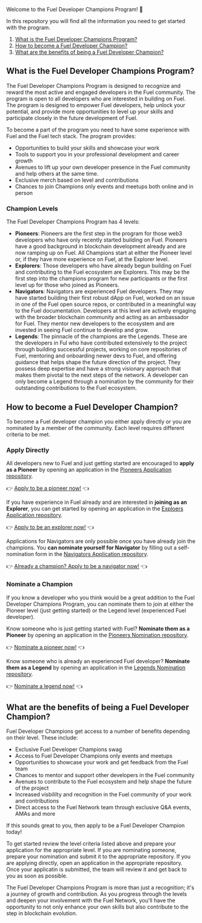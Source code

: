 Welcome to the Fuel Developer Champions Program! 🙌

In this repository you will find all the information you need to get started with the program.

1. [What is the Fuel Developer Champions Program?](#what-is-the-fuel-developer-champions-program)
2. [How to become a Fuel Developer Champion?](#how-to-become-a-fuel-developer-champion)
3. [What are the benefits of being a Fuel Developer Champion?](#what-are-the-benefits-of-being-a-fuel-developer-champion)

## What is the Fuel Developer Champions Program?

The Fuel Developer Champions Program is designed to recognize and reward the most active and engaged developers in the Fuel community. The program is open to all developers who are interested in building on Fuel. The program is designed to empower Fuel developers, help unlock your potential, and provide more opportunities to level up your skills and participate closely in the future development of Fuel.

To become a part of the program you need to have some experience with Fuel and the Fuel tech stack. The program provides:

* Opportunities to build your skills and showcase your work
* Tools to support you in your professional development and career growth
* Avenues to lift up your own developer presence in the Fuel community and help others at the same time.
* Exclusive merch based on level and contributions
* Chances to join Champions only events and meetups both online and in person

### Champion Levels

The Fuel Developer Champions Program has 4 levels:

* **Pioneers**: Pioneers are the first step in the program for those web3 developers who have only recently started building on Fuel. Pioneers have a good background in blockchain development already and are now ramping up on Fuel. All Champions start at either the Pioneer level or, if they have more experience on Fuel, at the Explorer level.
* **Explorers**: Those developers who have already begun building on Fuel and contributing to the Fuel ecosystem are Explorers. This may be the first step into the champions program for new participants or the first level up for those who joined as Pioneers. 
* **Navigators**: Navigators are experienced Fuel developers. They may have started building their first robust dApp on Fuel, worked on an issue in one of the Fuel open source repos, or contributed in a meaningful way to the Fuel documentation. Developers at this level are actively engaging with the broader blockchain community and acting as an ambassador for Fuel. They mentor new developers to the ecosystem and are invested in seeing Fuel continue to develop and grow.
* **Legends**: The pinnacle of the champions are the Legends. These are the developers in Ful who have contributed extensively to the project through building successful projects, working on core repositories of Fuel, mentoring and onboarding newer devs to Fuel, and offering guidance that helps shape the future direction of the project. They possess deep expertise and have a strong visionary approach that makes them pivotal to the next steps of the network. A developer can only become a Legend through a nomination by the community for their outstanding contributions to the Fuel ecosystem.

## How to become a Fuel Developer Champion?

To become a Fuel developer champion you either apply directly or you are nominated by a member of the community. Each level requires different criteria to be met.

### Apply Directly

All developers new to Fuel and just getting started are encouraged to **apply as a Pioneer** by opening an application in the [Pioneers Application repository](https://github.com/fuel-champions/pioneer-applications). 

👉 [Apply to be a pioneer now!](https://github.com/fuel-champions/pioneer-applications) 👈

If you have experience in Fuel already and are interested in **joining as an Explorer**, you can get started by opening an application in the [Exploers Application repository](https://github.com/fuel-champions/explorer-applications).

👉 [Apply to be an explorer now!](https://github.com/fuel-champions/explorer-applications) 👈

Applications for Navigators are only possible once you have already join the champions. You **can nominate yourself for Navigator** by filling out a self-nomination form in the [Navigators Application repository](https://github.com/fuel-champions/navigator-applications).

👉 [Already a champion? Apply to be a navigator now!](https://github.com/fuel-champions/navigator-applications) 👈

### Nominate a Champion

If you know a developer who you think would be a great addition to the Fuel Developer Champions Program, you can nominate them to join at either the Pioneer level (just getting started) or the Legend level (experienced Fuel developer).

Know someone who is just getting started with Fuel? **Nominate them as a Pioneer** by opening an application in the [Pioneers Nomination repository](https://github.com/fuel-champions/nominate-a-pioneer).

👉 [Nominate a pioneer now!](https://github.com/fuel-champions/nominate-a-pioneer) 👈

Know someone who is already an experienced Fuel developer? **Nominate them as a Legend** by opening an application in the [Legends Nomination repository](https://github.com/fuel-champions/nominate-a-legend).

👉 [Nominate a legend now!](https://github.com/fuel-champions/nominate-a-legend) 👈

## What are the benefits of being a Fuel Developer Champion?

Fuel Developer Champions get access to a number of benefits depending on their level. These include:

* Exclusive Fuel Developer Champions swag
* Access to Fuel Developer Champions only events and meetups
* Opportunities to showcase your work and get feedback from the Fuel team
* Chances to mentor and support other developers in the Fuel community
* Avenues to contribute to the Fuel ecosystem and help shape the future of the project
* Increased visbililty and recognition in the Fuel community of your work and contributions
* Direct access to the Fuel Network team through exclusive Q&A events, AMAs and more

If this sounds great to you, then apply to be a Fuel Developer Champion today!

To get started review the level criteria listed above and prepare your application for the appropriate level. If you are nominating someone, prepare your nomination and submit it to the appropriate repository. If you are applying directly, open an application in the appropriate repository. Once your applicatin is submitted, the team will review it and get back to you as soon as possible.

The Fuel Developer Champions Program is more than just a recognition; it's a journey of growth and contribution. As you progress through the levels and deepen your involvement with the Fuel Network, you'll have the opportunity to not only enhance your own skills but also contribute to the step in blockchain evolution.


